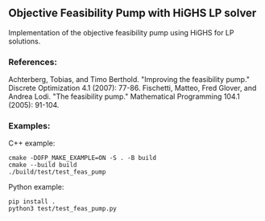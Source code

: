 ## Objective Feasibility Pump with HiGHS LP solver

Implementation of the objective feasibility pump using HiGHS for LP solutions.

### References:
Achterberg, Tobias, and Timo Berthold. "Improving the feasibility pump." Discrete Optimization 4.1 (2007): 77-86.
Fischetti, Matteo, Fred Glover, and Andrea Lodi. "The feasibility pump." Mathematical Programming 104.1 (2005): 91-104.

### Examples:
C++ example:
```
cmake -DOFP_MAKE_EXAMPLE=ON -S . -B build
cmake --build build
./build/test/test_feas_pump
```

Python example:
```
pip install .
python3 test/test_feas_pump.py
```